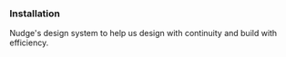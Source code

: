 ### Installation

Nudge's design system to help us design with continuity and build with efficiency.
